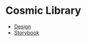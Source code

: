 # Cosmic Library

- [Design](https://www.figma.com/proto/jfdga3oO0tinhR97WVfY3v/Cosmic-Library?node-id=3180-855&t=A5Ugy2V5oAVgxhwx-1)
- [Storybook](https://675b6a21c2ce20745142c486-lghuvgbosr.chromatic.com/?path=/docs/document--docs)
